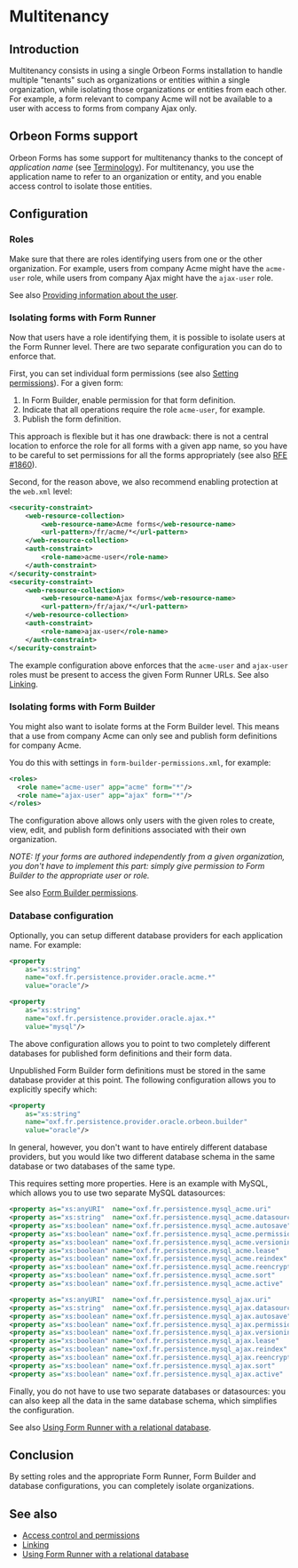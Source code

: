 # Multitenancy

## Introduction

Multitenancy consists in using a single Orbeon Forms installation to handle multiple "tenants" such as organizations or entities within a single organization, while isolating those organizations or entities from each other. For example, a form relevant to company Acme will not be available to a user with access to forms from company Ajax only.

## Orbeon Forms support

Orbeon Forms has some support for multitenancy thanks to the concept of *application name* (see [Terminology](/form-runner/overview/multitenancy.md)). For multitenancy, you use the application name to refer to an organization or entity, and you enable access control to isolate those entities.

## Configuration

### Roles

Make sure that there are roles identifying users from one or the other organization. For example, users from company Acme might have the `acme-user` role, while users from company Ajax might have the `ajax-user` role.

See also [Providing information about the user](/form-runner/access-control/users.md).

### Isolating forms with Form Runner

Now that users have a role identifying them, it is possible to isolate users at the Form Runner level. There are two separate configuration you can do to enforce that.

First, you can set individual form permissions (see also [Setting permissions](/form-runner/access-control/deployed-forms#setting-permissions.md)). For a given form:

1. In Form Builder, enable permission for that form definition.
2. Indicate that all operations require the role `acme-user`, for example.
3. Publish the form definition.

This approach is flexible but it has one drawback: there is not a central location to enforce the role for all forms with a given app name, so you have to be careful to set permissions for all the forms appropriately (see also [RFE #1860](https://github.com/orbeon/orbeon-forms/issues/1860)).
 
Second, for the reason above, we also recommend enabling protection at the `web.xml` level:

```xml
<security-constraint>
    <web-resource-collection>
        <web-resource-name>Acme forms</web-resource-name>
        <url-pattern>/fr/acme/*</url-pattern>
    </web-resource-collection>
    <auth-constraint>
        <role-name>acme-user</role-name>
    </auth-constraint>
</security-constraint>
<security-constraint>
    <web-resource-collection>
        <web-resource-name>Ajax forms</web-resource-name>
        <url-pattern>/fr/ajax/*</url-pattern>
    </web-resource-collection>
    <auth-constraint>
        <role-name>ajax-user</role-name>
    </auth-constraint>
</security-constraint>
```

The example configuration above enforces that the `acme-user` and `ajax-user` roles must be present to access the given Form Runner URLs. See also [Linking](/form-runner/link-embed/linking.md#paths).

### Isolating forms with Form Builder

You might also want to isolate forms at the Form Builder level. This means that a use from company Acme can only see and publish form definitions for company Acme.

You do this with settings in `form-builder-permissions.xml`, for example:

```xml
<roles>
  <role name="acme-user" app="acme" form="*"/>
  <role name="ajax-user" app="ajax" form="*"/>
</roles>
```

The configuration above allows only users with the given roles to create, view, edit, and publish form definitions associated with their own organization.

*NOTE: If your forms are authored independently from a given organization, you don't have to implement this part: simply give permission to Form Builder to the appropriate user or role.* 

See also [Form Builder permissions](/form-runner/access-control/editing-forms.md).

### Database configuration

Optionally, you can setup different database providers for each application name. For example:

```xml
<property 
    as="xs:string" 
    name="oxf.fr.persistence.provider.oracle.acme.*" 
    value="oracle"/>

<property 
    as="xs:string" 
    name="oxf.fr.persistence.provider.oracle.ajax.*" 
    value="mysql"/>
```

The above configuration allows you to point to two completely different databases for published form definitions and their form data.

Unpublished Form Builder form definitions must be stored in the same database provider at this point. The following configuration allows you to explicitly specify which:


```xml
<property 
    as="xs:string" 
    name="oxf.fr.persistence.provider.oracle.orbeon.builder" 
    value="oracle"/>
```

In general, however, you don't want to have entirely different database providers, but you would like two different database schema in the same database or two databases of the same type.

This requires setting more properties. Here is an example with MySQL, which allows you to use two separate MySQL datasources:

```xml
<property as="xs:anyURI"  name="oxf.fr.persistence.mysql_acme.uri"          value="/fr/service/mysql"/>
<property as="xs:string"  name="oxf.fr.persistence.mysql_acme.datasource"   value="mysql_acme"/>
<property as="xs:boolean" name="oxf.fr.persistence.mysql_acme.autosave"     value="true"/>
<property as="xs:boolean" name="oxf.fr.persistence.mysql_acme.permissions"  value="true"/>
<property as="xs:boolean" name="oxf.fr.persistence.mysql_acme.versioning"   value="true"/>
<property as="xs:boolean" name="oxf.fr.persistence.mysql_acme.lease"        value="true"/>
<property as="xs:boolean" name="oxf.fr.persistence.mysql_acme.reindex"      value="true"/>
<property as="xs:boolean" name="oxf.fr.persistence.mysql_acme.reencrypt"    value="true"/>
<property as="xs:boolean" name="oxf.fr.persistence.mysql_acme.sort"         value="true"/>
<property as="xs:boolean" name="oxf.fr.persistence.mysql_acme.active"       value="true"/>

<property as="xs:anyURI"  name="oxf.fr.persistence.mysql_ajax.uri"          value="/fr/service/mysql"/>
<property as="xs:string"  name="oxf.fr.persistence.mysql_ajax.datasource"   value="mysql_ajax"/>
<property as="xs:boolean" name="oxf.fr.persistence.mysql_ajax.autosave"     value="true"/>
<property as="xs:boolean" name="oxf.fr.persistence.mysql_ajax.permissions"  value="true"/>
<property as="xs:boolean" name="oxf.fr.persistence.mysql_ajax.versioning"   value="true"/>
<property as="xs:boolean" name="oxf.fr.persistence.mysql_ajax.lease"        value="true"/>
<property as="xs:boolean" name="oxf.fr.persistence.mysql_ajax.reindex"      value="true"/>
<property as="xs:boolean" name="oxf.fr.persistence.mysql_ajax.reencrypt"    value="true"/>
<property as="xs:boolean" name="oxf.fr.persistence.mysql_ajax.sort"         value="true"/>
<property as="xs:boolean" name="oxf.fr.persistence.mysql_ajax.active"       value="true"/>
```

Finally, you do not have to use two separate databases or datasources: you can also keep all the data in the same database schema, which simplifies the configuration.

See also [Using Form Runner with a relational database](/form-runner/persistence/relational-db.md).

## Conclusion

By setting roles and the appropriate Form Runner, Form Builder and database configurations, you can completely isolate organizations.

## See also 

- [Access control and permissions](/form-runner/access-control/README.md)
- [Linking](/form-runner/link-embed/linking.md)
- [Using Form Runner with a relational database](/form-runner/persistence/relational-db.md)
